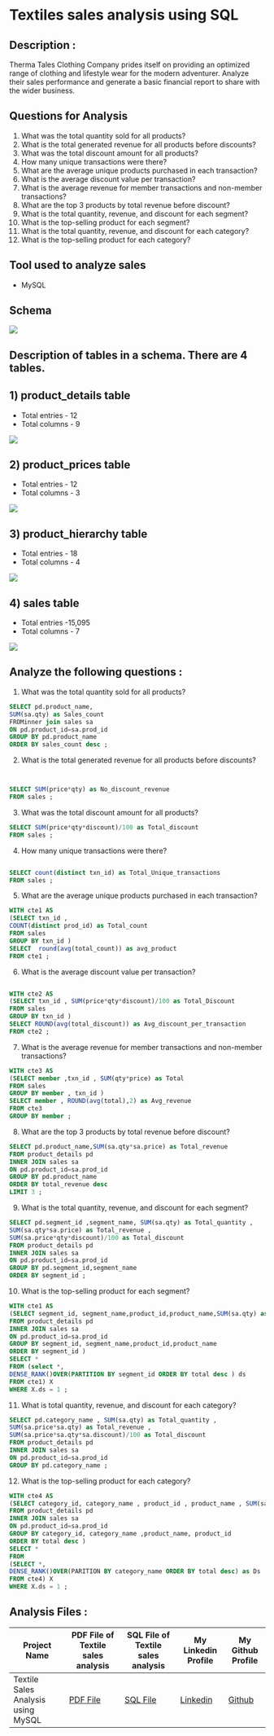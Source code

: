 # Textiles sales analysis using SQL


## Description :
Therma Tales Clothing Company prides itself on providing an optimized range of clothing and lifestyle wear for the modern adventurer. Analyze their sales performance and generate a basic financial report to share with the wider business.

## Questions for Analysis 
1) What was the total quantity sold for all products?
2) What is the total generated revenue for all products before discounts?
3) What was the total discount amount for all products?
4) How many unique transactions were there?
5) What are the average unique products purchased in each transaction?
6) What is the average discount value per transaction?
7) What is the average revenue for member transactions and non-member transactions?
8) What are the top 3 products by total revenue before discount?
9) What is the total quantity, revenue, and discount for each segment?
10) What is the top-selling product for each segment?
11) What is the total quantity, revenue, and discount for each category?
12) What is the top-selling product for each category?

## Tool used to analyze sales 
* MySQL
  
## Schema
<img src = "https://github.com/shubhammeshram01/Textiles-sales-analysis-using-MySQL/blob/main/Schema%20Textile.png">

## Description of tables in a schema. There are 4 tables.

## 1) product_details table

* Total entries - 12
* Total columns - 9


<img src = "https://github.com/shubhammeshram01/Textiles-sales-analysis-using-MySQL/blob/main/product%20details.png">
   


## 2) product_prices table

* Total entries - 12
* Total columns - 3


<img src = "https://github.com/shubhammeshram01/Textiles-sales-analysis-using-MySQL/blob/main/product_prices.png">


   
## 3) product_hierarchy table

* Total entries - 18
* Total columns - 4

  
<img src = "https://github.com/shubhammeshram01/Textiles-sales-analysis-using-MySQL/blob/main/product_hierarchy.png">


   
## 4) sales table

* Total entries -15,095
* Total columns - 7

  
<img src = "https://github.com/shubhammeshram01/Textiles-sales-analysis-using-MySQL/blob/main/sales.png">

## Analyze the following questions :

1) What was the total quantity sold for all products?
```sql
SELECT pd.product_name,
SUM(sa.qty) as Sales_count
FROMinner join sales sa
ON pd.product_id=sa.prod_id 
GROUP BY pd.product_name 
ORDER BY sales_count desc ;

```
2) What is the total generated revenue for all products before discounts?
```sql


SELECT SUM(price*qty) as No_discount_revenue
FROM sales ;
```

3) What was the total discount amount for all products?
```sql
SELECT SUM(price*qty*discount)/100 as Total_discount
FROM sales ;  

```

4) How many unique transactions were there?
```sql

SELECT count(distinct txn_id) as Total_Unique_transactions
FROM sales ;
```

5) What are the average unique products purchased in each transaction?
```sql
WITH cte1 AS
(SELECT txn_id ,
COUNT(distinct prod_id) as Total_count
FROM sales
GROUP BY txn_id )
SELECT  round(avg(total_count)) as avg_product
FROM cte1 ;

```
6) What is the average discount value per transaction?
```sql

WITH cte2 AS
(SELECT txn_id , SUM(price*qty*discount)/100 as Total_Discount
FROM sales
GROUP BY txn_id )
SELECT ROUND(avg(total_discount)) as Avg_discount_per_transaction
FROM cte2 ;
```

7) What is the average revenue for member transactions and non-member transactions?
```sql
WITH cte3 AS
(SELECT member ,txn_id , SUM(qty*price) as Total
FROM sales
GROUP BY member , txn_id )
SELECT member , ROUND(avg(total),2) as Avg_revenue
FROM cte3
GROUP BY member ;

```


8) What are the top 3 products by total revenue before discount?
```sql
SELECT pd.product_name,SUM(sa.qty*sa.price) as Total_revenue
FROM product_details pd
INNER JOIN sales sa
ON pd.product_id=sa.prod_id 
GROUP BY pd.product_name
ORDER BY total_revenue desc
LIMIT 3 ;
```


9) What is the total quantity, revenue, and discount for each segment?
```sql
SELECT pd.segment_id ,segment_name, SUM(sa.qty) as Total_quantity , 
SUM(sa.qty*sa.price) as Total_revenue , 
SUM(sa.price*qty*discount)/100 as Total_discount
FROM product_details pd
INNER JOIN sales sa
ON pd.product_id=sa.prod_id
GROUP BY pd.segment_id,segment_name
ORDER BY segment_id ;
```

10) What is the top-selling product for each segment?
```sql
WITH cte1 AS
(SELECT segment_id, segment_name,product_id,product_name,SUM(sa.qty) as Total
FROM product_details pd
INNER JOIN sales sa
ON pd.product_id=sa.prod_id
GROUP BY segment_id, segment_name,product_id,product_name
ORDER BY segment_id )
SELECT *
FROM (select *,
DENSE_RANK()OVER(PARTITION BY segment_id ORDER BY total desc ) ds
FROM cte1) X
WHERE X.ds = 1 ;
```


11) What is total quantity, revenue, and discount for each category?
```sql
SELECT pd.category_name , SUM(sa.qty) as Total_quantity , 
SUM(sa.price*sa.qty) as Total_revenue , 
SUM(sa.price*sa.qty*sa.discount)/100 as Total_discount 
FROM product_details pd
INNER JOIN sales sa
ON pd.product_id=sa.prod_id
GROUP BY pd.category_name ;

```


12) What is the top-selling product for each category?
```sql
WITH cte4 AS
(SELECT category_id, category_name , product_id , product_name , SUM(sa.qty) as Total
FROM product_details pd
INNER JOIN sales sa
ON pd.product_id=sa.prod_id
GROUP BY category_id, category_name ,product_name, product_id
ORDER BY total desc )
SELECT *
FROM
(SELECT *,
DENSE_RANK()OVER(PARITION BY category_name ORDER BY total desc) as Ds
FROM cte4) X
WHERE X.ds = 1 ;
```

## Analysis Files :

|Project Name| PDF File of Textile sales analysis | SQL File of Textile sales analysis | My Linkedin Profile | My Github Profile|
|-|-|-|-|-|
|Textile Sales Analysis using MySQL|[PDF File](https://github.com/shubhammeshram01/Textiles-sales-analysis-using-MySQL/blob/main/textile%20sales.pdf) | [SQL File](https://github.com/shubhammeshram01/Textiles-sales-analysis-using-MySQL/blob/main/textile%20sales.sql) | [Linkedin](https://www.linkedin.com/in/shubhammeshram01/) | [Github](https://github.com/shubhammeshram01)


```

